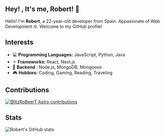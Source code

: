 ## Hey! , It's me, Robert! 👋

Hello! I'm **Robert**, a 22-year-old developer from Spain. Appasionate of Web Development 🌐. Welcome to my GitHub profile!

## Interests

- 💻 **Programming Languages:** JavaScript, Python, Java
- ⚛️ **Frameworks:** React, Next.js
- 🔧 **Backend** : Node.js, MongoDB, Mongoose
- 🎮 **Hobbies:** Coding, Gaming, Reading, Traveling
  
## Contributions
[![@ItzRoBeerT Astro contributions](https://astro.badg.es/v2/contributor/ItzRoBeerT.svg)](https://astro.badg.es/contributor/ItzRoBeerT/)

## Stats

![Robert's GitHub stats](https://github-readme-stats.vercel.app/api?username=itzrobeert&show_icons=true&theme=radical)

<!--
**ItzRoBeerT/ItzRoBeerT** is a ✨ _special_ ✨ repository because its `README.md` (this file) appears on your GitHub profile.

Here are some ideas to get you started:

- 🔭 I’m currently working on ...
- 🌱 I’m currently learning ...
- 👯 I’m looking to collaborate on ...
- 🤔 I’m looking for help with ...
- 💬 Ask me about ...
- 📫 How to reach me: ...
- 😄 Pronouns: ...
- ⚡ Fun fact: ...
-->

